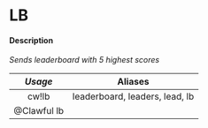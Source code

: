 # LB

#### Description

 _Sends leaderboard with 5 highest scores_

| _Usage_ | Aliases |
| :---: | :---: |
| cw!lb | leaderboard, leaders, lead, lb |
| @Clawful lb |  |

